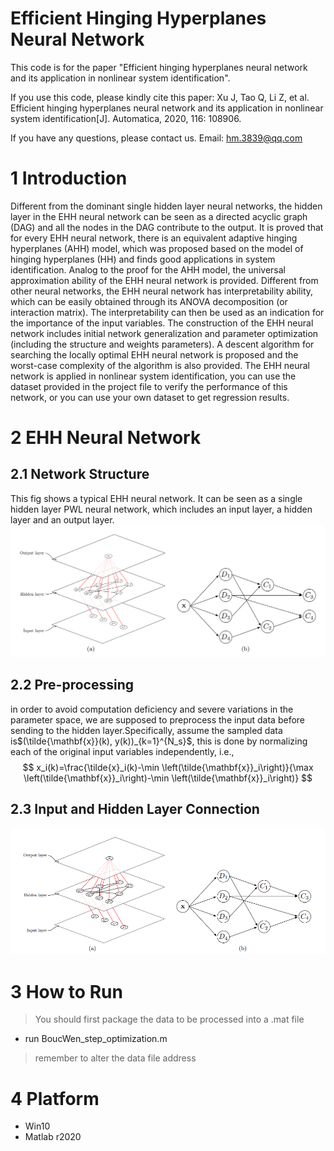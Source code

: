 # Efficient Hinging Hyperplanes Neural Network

This code is for the paper "Efficient hinging hyperplanes neural network and its  application in nonlinear system identification".

If you use this code, please kindly cite this paper: Xu J, Tao Q, Li Z, et al. Efficient hinging hyperplanes neural network and its application in nonlinear system identification[J]. Automatica, 2020, 116: 108906.

If you have any questions, please contact us. Email: [hm.3839@qq.com](mailto:xiaofei_zh@foxmail.com)

# 1 Introduction

Different from the dominant single hidden layer neural networks, the hidden layer in the EHH neural network can be seen as a directed acyclic graph (DAG) and all the nodes in the DAG contribute to the output. It is proved that for every EHH neural network, there is an equivalent adaptive hinging hyperplanes (AHH) model, which was proposed based on the model of hinging hyperplanes (HH) and finds good applications in system identification. Analog to the proof for the AHH model, the universal approximation ability of the EHH neural network is provided. Different from other neural networks, the EHH neural network has interpretability ability, which can be easily obtained through its ANOVA decomposition (or interaction matrix). The interpretability can then be used as an indication for the importance of the input variables. The construction of the EHH neural network includes initial network generalization and parameter optimization (including the structure and weights parameters). A descent algorithm for searching the locally optimal EHH neural network is proposed and the worst-case complexity of the algorithm is also provided. The EHH neural network is applied in nonlinear system identification, you can use the dataset provided in the project file to verify the performance of this network, or you can use your own dataset to get regression results.

# 2 EHH Neural Network

## 2.1 Network Structure
This fig shows a typical EHH neural network. It can be seen as a single hidden layer PWL neural network, which includes an input layer, a hidden layer and an output layer.
![image](https://github.com/Lythen-liyan/Efficient-Hinging-Hyperplanes-Neural-Network/blob/main/ehh_structure.png)

## 2.2 Pre-processing
in order to avoid computation deficiency and severe variations in the parameter space, we are supposed to preprocess the input data before sending to the hidden layer.Specifically, assume the sampled data is$(\tilde{\mathbf{x}}(k), y(k))_{k=1}^{N_s}$, this is done by normalizing each of the original input variables independently, i.e.,
$$
x_i(k)=\frac{\tilde{x}_i(k)-\min \left(\tilde{\mathbf{x}}_i\right)}{\max \left(\tilde{\mathbf{x}}_i\right)-\min \left(\tilde{\mathbf{x}}_i\right)}
$$
## 2.3 Input and Hidden Layer Connection
![image](https://github.com/Lythen-liyan/Efficient-Hinging-Hyperplanes-Neural-Network/blob/main/ehh_input_hidden_connection.png)
# 3 How to Run

> You should first package the data to be processed into a .mat file

- run BoucWen_step_optimization.m

> remember to alter the data file address

# 4 Platform

- Win10
- Matlab r2020




